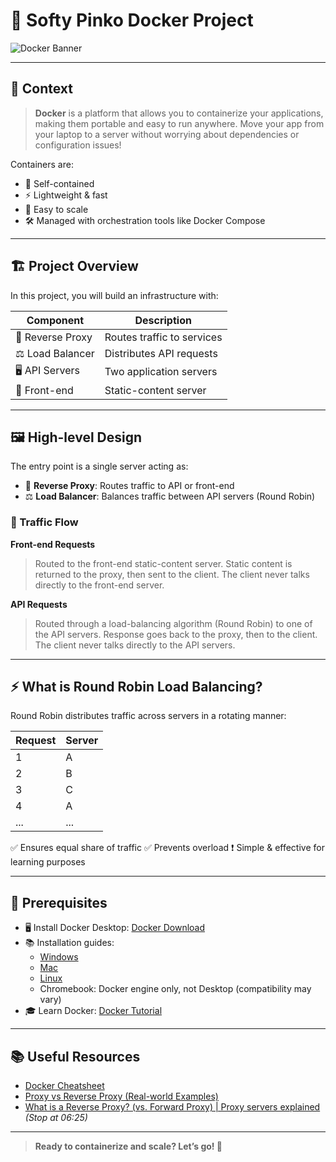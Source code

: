 # 🚀 Softy Pinko Docker Project

![Docker Banner](https://www.docker.com/wp-content/uploads/2022/03/Moby-logo.png)

---

## 🌟 Context

> **Docker** is a platform that allows you to containerize your applications, making them portable and easy to run anywhere. Move your app from your laptop to a server without worrying about dependencies or configuration issues!

Containers are:

- 🧳 Self-contained
- ⚡ Lightweight & fast
- 🔄 Easy to scale
- 🛠️ Managed with orchestration tools like Docker Compose

---

## 🏗️ Project Overview

In this project, you will build an infrastructure with:

| Component        | Description                |
| ---------------- | -------------------------- |
| 🔀 Reverse Proxy | Routes traffic to services |
| ⚖️ Load Balancer | Distributes API requests   |
| 🖥️ API Servers   | Two application servers    |
| 🎨 Front-end     | Static-content server      |

---

## 🖼️ High-level Design

The entry point is a single server acting as:

- 🔀 **Reverse Proxy**: Routes traffic to API or front-end
- ⚖️ **Load Balancer**: Balances traffic between API servers (Round Robin)

### 🔄 Traffic Flow

**Front-end Requests**

> Routed to the front-end static-content server. Static content is returned to the proxy, then sent to the client. The client never talks directly to the front-end server.

**API Requests**

> Routed through a load-balancing algorithm (Round Robin) to one of the API servers. Response goes back to the proxy, then to the client. The client never talks directly to the API servers.

---

## ⚡ What is Round Robin Load Balancing?

Round Robin distributes traffic across servers in a rotating manner:

| Request | Server |
| ------- | ------ |
| 1       | A      |
| 2       | B      |
| 3       | C      |
| 4       | A      |
| ...     | ...    |

✅ Ensures equal share of traffic
✅ Prevents overload
❗ Simple & effective for learning purposes

---

## 📝 Prerequisites

- 🖥️ Install Docker Desktop: [Docker Download](https://www.docker.com/)
- 📚 Installation guides:
  - [Windows](https://docs.docker.com/desktop/install/windows-install/)
  - [Mac](https://docs.docker.com/desktop/install/mac-install/)
  - [Linux](https://docs.docker.com/desktop/install/linux-install/)
  - Chromebook: Docker engine only, not Desktop (compatibility may vary)
- 🎓 Learn Docker: [Docker Tutorial](https://docs.docker.com/get-started/)

---

## 📚 Useful Resources

- [Docker Cheatsheet](https://dockerlabs.github.io/docker-cheat-sheet/)
- [Proxy vs Reverse Proxy (Real-world Examples)](https://www.imperva.com/learn/application-security/reverse-proxy/)
- [What is a Reverse Proxy? (vs. Forward Proxy) | Proxy servers explained](https://www.youtube.com/watch?v=7QmCUDHpNzE) _(Stop at 06:25)_

---

> **Ready to containerize and scale? Let’s go! 🐳**
